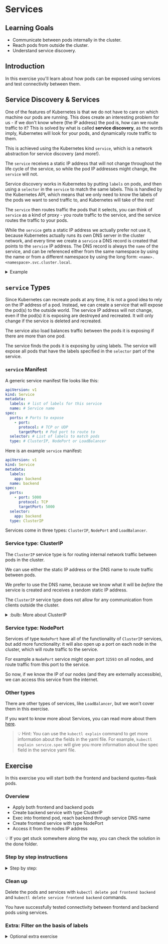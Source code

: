 # Services

## Learning Goals

- Communicate between pods internally in the cluster.
- Reach pods from outside the cluster.
- Understand service discovery.

## Introduction

In this exercise you'll learn about how pods can be exposed using services and test connectivity between them.

## Service Discovery & Services

One of the features of Kubernetes is that we do not have to care on which machine our pods are running.
This does create an interesting problem for us - if we don't know where (the IP address) the pod is, how can we route traffic to it?
This is solved by what is called **service discovery**, as the words imply, Kubernetes will look for your pods, and dynamically route traffic to them.

This is achieved using the Kubernetes kind `service`, which is a network abstraction for service discovery (and more!).

The `service` receives a static IP address that will not change throughout the life cycle of the service, so while the pod IP addresses might change, the `service` will not.

Service discovery works in Kubernetes by putting `labels` on pods, and then using a `selector` in the `service` to match the same labels.
This is handled by the Kubernetes API, which means that we only need to know the labels of the pods we want to send traffic to, and Kubernetes will take of the rest!

The `service` then routes traffic the pods that it selects, you can think of `service` as a kind of proxy - you route traffic to the service, and the service routes the traffic to your pods.

While the `service` gets a static IP address we actually prefer not use it, because Kubernetes actually runs its own DNS server in the cluster network, and every time we create a `service` a DNS record is created that points to the `service` IP address.
The DNS record is always the `name` of the service, and can be referenced either from the same namespace by using the name or from a different namespace by using the long form: `<name>.<namespace>.svc.cluster.local`.

<details>
<summary>
Example
</summary>

An Example `pod` with labels

```yaml
apiVersion: v1
kind: Pod
metadata:
  labels:
    app: frontend # <-- These labels are selected by the service
    environment: dev
  name: frontend
spec:
  containers:
    - image: ghcr.io/eficode-academy/quotes-flask-frontend:release
      name: frontend
      resources: {}
```

An example `service` that selects the labels of the pod

```yaml
apiVersion: v1
kind: Service
metadata:
  labels:
    app: frontend
  name: frontend
spec:
  ports:
    - port: 5000
      protocol: TCP
      targetPort: 5000
  selector:
    app: frontend # <-- The service selects pods that have this list of labels
    environment: dev
  type: ClusterIP
```

</details>

## `service` Types

Since Kubernetes can recreate pods at any time, it is not a good idea to rely on the IP address of a pod.
Instead, we can create a service that will expose the pod(s) to the outside world.
The service IP address will not change, even if the pod(s) it is exposing are destroyed and recreated.
It will only change if the service is deleted and recreated.

The service also load balances traffic between the pods it is exposing if there are more than one pod.

The service finds the pods it is exposing by using labels. The service will expose all pods that have the labels specified in the `selector` part of the service.

### `service` Manifest

A generic service manifest file looks like this:

```yaml
apiVersion: v1
kind: Service
metadata:
  labels: # list of labels for this service
  name: # Service name
spec:
  ports: # Ports to expose
    - port:
      protocol: # TCP or UDP
      targetPort: # Pod port to route to
  selector: # List of labels to match pods
  type: # ClusterIP, NodePort or LoadBalancer
```

Here is an example `service` manifest:

```yaml
apiVersion: v1
kind: Service
metadata:
  labels:
    app: backend
  name: backend
spec:
  ports:
    - port: 5000
      protocol: TCP
      targetPort: 5000
  selector:
    app: backend
  type: ClusterIP
```

Services come in three types: `ClusterIP`, `NodePort` and `LoadBalancer`.

### Service type: ClusterIP

The `ClusterIP` service type is for routing internal network traffic between pods in the cluster.

We can use either the static IP address or the DNS name to route traffic between pods.

We prefer to use the DNS name, because we know what it will be _before_ the service is created and receives a random static IP address.

The `ClusterIP` service type does not allow for any communication from clients outside the cluster.

<details>
    <summary> :bulb: More about ClusterIP</summary>

The service type ClusterIP does not have any external IP. This means it is not accessible over the internet, but we can still access it from within the cluster using its `CLUSTER-IP`.

- The IPs assigned to services as Cluster-IP are from a different Kubernetes network called _Service Network_, which is a completely different network altogether. i.e. it is not connected (nor related) to pod-network or the infrastructure network. Technically it is actually not a real network per-se; it is a labeling system, which is used by Kube-proxy on each node to setup correct iptables rules. (This is an advanced topic, and not our focus right now).
- No matter what type of service you choose while _exposing_ your pod, Cluster-IP is always assigned to that particular service.
- Every service has end-points, which point to the actual pod serving as a backend of a particular service.
- As soon as a service is created, and is assigned a Cluster-IP, an entry is made in Kubernetes' internal DNS against that service, with this service name and the Cluster-IP. e.g. `backend.default.svc.cluster.local` would point to Cluster-IP `172.20.114.230` .

</details>

### Service type: NodePort

Services of type `NodePort` have all of the functionality of `ClusterIP` services, but add more functionality: it will also open up a port on each node in the cluster, which will route traffic to the service.

For example a `NodePort` service might open port `32593` on all nodes, and route traffic from this port to the service.

So now, if we know the IP of our nodes (and they are externally accessible), we can access this service from the internet.

### Other types

There are other types of services, like `LoadBalancer`, but we won't cover them in this exercise.

If you want to know more about Services, you can read more about them [here](https://kubernetes.io/docs/concepts/services-networking/service/#publishing-services-service-types).

> :bulb: Hint: You can use the `kubectl explain` command to get more information about the fields in the yaml file. For example, `kubectl explain service.spec` will give you more information about the spec field in the service yaml file.

## Exercise

In this exercise you will start both the frontend and backend quotes-flask pods.

### Overview

- Apply both frontend and backend pods
- Create backend service with type ClusterIP
- Exec into frontend pod, reach backend through service DNS name
- Create frontend service with type NodePort
- Access it from the nodes IP address

:bulb: If you get stuck somewhere along the way, you can check the solution in the done folder.

### Step by step instructions

<details>
<summary>
Step by step:
</summary>

- Go into the `services` directory and the `start` folder.
- Apply the backend-pod.yaml & frontend-pod.yaml files.

<details>
<summary>:bulb: Hint </summary>

You can use the `kubectl apply -f <file>` command to deploy the pod.
The pod is defined in the `backend-pod.yaml` file.
Hint: the apply command can take more than one `-f` parameter to apply more than one yaml file

</details>

- Check that the pods are running with `kubectl get pods` command.

You should see something like this:

```
NAME          READY   STATUS    RESTARTS   AGE
pod/backend   1/1     Running   0          28s
pod/frontend  1/1     Running   0          20s
```

Now that we have the pods running, we can create a service that will expose the backend pod to the cluster network, so we will create a service of type `ClusterIP`.

- Open the `backend-svc.yaml` file and fill in the missing parts.
- apiVersion and kind are already filled in for you.
- Metadata section should have the name `backend` and a label with key `run` and value `backend`.
- Spec section should have a port with port `5000`, protocol `TCP` and targetPort `5000`.
- Selector section should have a label with key `run` and value `backend`.
- Type should be `ClusterIP`.

> :bulb: If you get stuck somewhere along the way, you can check the solution in the done folder.

- Apply backend-svc.yaml that you just created. `kubectl apply -f backend-svc.yaml`

- Check that the service is created with `kubectl get services` command.

You should see something like this:

```
NAME              TYPE        CLUSTER-IP      EXTERNAL-IP   PORT(S)    AGE
service/backend   ClusterIP   172.20.114.230   <none>        5000/TCP   23s
```

- Exec into frontend pod
  `kubectl exec -it frontend -- bash`

You should see something like this:

```
root@frontend:/app#
```

Make sure that you are inside a pod and not in your terminal window.

- Try to reach backend pod through backend service `Cluster-IP` from within your frontend pod

```sh
curl 172.20.114.230:5000
```

You should see something like this:

```
Hello from the backend!
```

- Try accessing the service using dns name now

```sh
curl backend:5000
```

You should see the same output as above.

You can type `exit` or press `Ctrl-d` to exit from your container.

- Next we create the service file for the frontend with type `NodePort`.

- While we can write manifests by hand, we can also use some tricks to generate boilerplate manifests: For example we can use the `kubectl expose` command to create a service from a pod or deployment.

> For example, `kubectl expose pod frontend --type=NodePort --port=5000` will create a service for the frontend pod with type NodePort and port 5000.
> We can then use Unix shell pipes (`>`) to direct the output of the command to a file, e.g. `<command> > <file>`
> We run `kubectl expose` with the arguments `--dry-run=client -o yaml` to only perform the operation locally without sending the result to the server, and formatting the output as `yaml`.

- Create the frontend service manifest with the command above: `kubectl expose pod frontend --type=NodePort --port=5000 -o yaml --dry-run=client > frontend-svc.yaml`

- Apply frontend-svc.yaml that you just created.

- Check that the service is created with `kubectl get services` command.

You should see something like this:

```
NAME              TYPE        CLUSTER-IP       EXTERNAL-IP   PORT(S)          AGE
frontend          NodePort    10.106.136.250   <none>        5000:31941/TCP   23s
service/backend   ClusterIP   172.20.114.230   <none>        5000/TCP         23s
```

- Note down the port number for the frontend service. In this case it is `31941` (yours will be different).

- Get the nodes IP address. Run `kubectl get nodes -o wide`.

You should see something like this:

```
NAME                                        STATUS   ROLES    AGE    VERSION               INTERNAL-IP   EXTERNAL-IP      OS-IMAGE         KERNEL-VERSION                 CONTAINER-RUNTIME
ip-10-0-33-234.eu-west-1.compute.internal   Ready    <none>   152m   v1.23.9-eks-ba74326   10.0.33.234   54.194.220.73    Amazon Linux 2
5.4.219-126.411.amzn2.x86_64   docker://20.10.17
ip-10-0-38-95.eu-west-1.compute.internal    Ready    <none>   152m   v1.23.9-eks-ba74326   10.0.38.95    34.244.123.152   Amazon Linux 2
5.4.219-126.411.amzn2.x86_64   docker://20.10.17
ip-10-0-57-206.eu-west-1.compute.internal   Ready    <none>   152m   v1.23.9-eks-ba74326   10.0.57.206   34.242.240.121   Amazon Linux 2
5.4.219-126.411.amzn2.x86_64   docker://20.10.17
ip-10-0-62-15.eu-west-1.compute.internal    Ready    <none>   152m   v1.23.9-eks-ba74326   10.0.62.15    54.246.17.102    Amazon Linux 2
5.4.219-126.411.amzn2.x86_64   docker://20.10.17
```

Copy the external IP address of any one of the nodes, for example, `34.244.123.152` and paste it in your browser.

Copy the port from your frontend service that looks something like `31941` and paste it after to your IP in the browser, separated by a colon (`:`), for example `34.244.123.152:31941` and load the page.

Alternatively, you could also test it using curl from your terminal window.

```sh
curl 34.244.123.152:31941 | grep h1
```

You should see something like this:

```
  % Total    % Received % Xferd  Average Speed   Time    Time     Time  Current
                                 Dload  Upload   Total   Spent    Left  Speed
100  3051  100  3051    0     0   576k      0 --:--:-- --:--:-- --:--:--  595k
        <h1>Programming Quotes</h1>
```

<details>
<summary>
:bulb: Food for thought
</summary>

Think about why you didn't need to exec into a pod to test frontend service but needed it to test the backend service.

</details>

</details>

### Clean up

Delete the pods and services with `kubectl delete pod frontend backend` and `kubectl delete service frontend backend` commands.

You have successfully tested connectivity between frontend and backend pods using services.

### Extra: Filter on the basis of labels

<details>
<summary>
Optional extra exercise
</summary>

To filter the output of `kubectl get pods` based on a `label`, you can use the `--selector` flag followed by the label key and value.
For example, to filter the pods based on a label with the key foo and the value bar, you would run the following command:

`kubectl get pods --selector=foo=bar`

This will return a list of all the pods that have a label with the key foo and the value bar.

You can use the != operator to specify that you want to exclude resources with a particular label value.
For example, to filter the pods based on a label with the key foo but exclude those with the value bar, you would run the following command:

`kubectl get pods --selector=foo!=bar`

Try to apply the manifests again and write four commands that does the following:

- List only the pods with the label app=frontend
- List only the pods with the label app=backend
- List only the pods where label app is not frontend
- List only the pods where label app is not backend

The documentation on this can be found here: https://kubernetes.io/docs/concepts/overview/working-with-objects/labels/

Remember to clean up after you are done.

</details>
